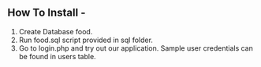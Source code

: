 How To Install -
---------

1. Create Database food.
2. Run food.sql script provided in sql folder.
3. Go to login.php and try out our application. Sample user credentials can be found in users table.
